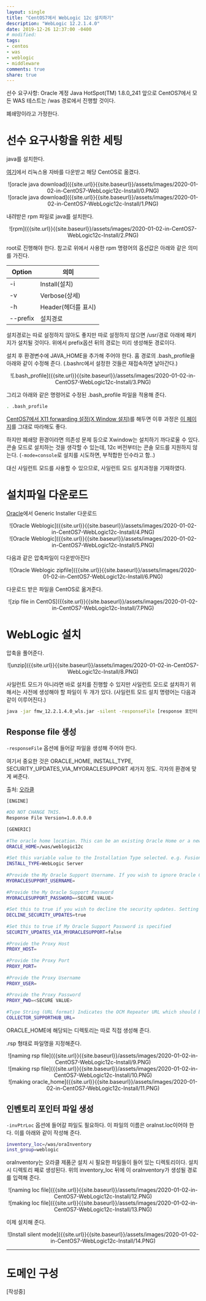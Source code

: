 ```yaml
---
layout: single
title: "CentOS7에서 WebLogic 12c 설치하기"
description: "WebLogic 12.2.1.4.0"
date: 2019-12-26 12:37:00 -0400
# modified: 
tags: 
- centos
- was
- weblogic
- middleware
comments: true
share: true
---
```


선수 요구사항:
Oracle 계정
Java HotSpot(TM) 1.8.0_241
앞으로 CentOS7에서 모든 WAS 테스트는 /was 경로에서 진행할 것이다.

폐쇄망이라고 가정한다.


# 선수 요구사항을 위한 세팅

java를 설치한다.

[여기](https://www.oracle.com/technetwork/java/javase/downloads/jdk8-downloads-2133151.html)에서 리눅스용 자바를 다운받고 해당 CentOS로 옮겼다.

<center>![oracle java download]({{site.url}}{{site.baseurl}}/assets/images/2020-01-02-in-CentOS7-WebLogic12c-Install/0.PNG)</center>

<center>![oracle java download]({{site.url}}{{site.baseurl}}/assets/images/2020-01-02-in-CentOS7-WebLogic12c-Install/1.PNG)</center>

내려받은 rpm 파일로 java를 설치한다.

<center>![rpm]({{site.url}}{{site.baseurl}}/assets/images/2020-01-02-in-CentOS7-WebLogic12c-Install/2.PNG)</center>

root로 진행해야 한다.
참고로 위에서 사용한 rpm 명령어의 옵션값은 아래와 같은 의미를 가진다.

| Option | 의미 |
| -- | -- |
| -i | Install(설치) |
| -v | Verbose(상세) |
| -h | Header(헤더를 표시) |
| --prefix | 설치경로 |

설치경로는 따로 설정하지 않아도 좋지만 따로 설정하지 않으면 /usr/경로 아래에 패키지가 설치될 것이다.
위에서 prefix옵션 뒤의 경로는 미리 생성해둔 경로이다.

설치 후 환경변수에 JAVA_HOME을 추가해 주어야 한다. 홈 경로의 .bash_profile을 아래와 같이 수정해 준다.
(.bashrc에서 설정한 것들은 재접속하면 날아간다.)

<center>![.bash_profile]({{site.url}}{{site.baseurl}}/assets/images/2020-01-02-in-CentOS7-WebLogic12c-Install/3.PNG)</center>

그리고 아래와 같은 명령어로 수정된 .bash_profile 파일을 적용해 준다.

```bash
. .bash_profile
```


[CentOS7에서 X11 forwarding 설정(X Window 설치)](https://s01va.github.io/CentOS7%EC%97%90%EC%84%9C-X11-forwarding-%EC%84%A4%EC%A0%95/)를 해두면 이후 과정은 [이 페이지](https://s01va.github.io/Windows-10%EC%97%90%EC%84%9C-WebLogic-12c-%EC%84%A4%EC%B9%98%ED%95%98%EA%B8%B0/)를 그대로 따라해도 좋다.


하지만 폐쇄망 환경이라면 의존성 문제 등으로 Xwindow는 설치하기 까다로울 수 있다.
콘솔 모드로 설치하는 것을 생각할 수 있는데, 12c 버전부터는 콘솔 모드를 지원하지 않는다.
(`-mode=console`로 설치를 시도하면, 부적합한 인수라고 함..)

대신 사일런트 모드를 사용할 수 있으므로, 사일런트 모드 설치과정을 기재하였다.


# 설치파일 다운로드

[Oracle](https://www.oracle.com/middleware/technologies/fusionmiddleware-downloads.html)에서 Generic Installer 다운로드

<center>![Oracle Weblogic]({{site.url}}{{site.baseurl}}/assets/images/2020-01-02-in-CentOS7-WebLogic12c-Install/4.PNG)</center>

<center>![Oracle Weblogic]({{site.url}}{{site.baseurl}}/assets/images/2020-01-02-in-CentOS7-WebLogic12c-Install/5.PNG)</center>


다음과 같은 압축파일이 다운받아진다

<center>![Oracle Weblogic zipfile]({{site.url}}{{site.baseurl}}/assets/images/2020-01-02-in-CentOS7-WebLogic12c-Install/6.PNG)</center>


다운로드 받은 파일을 CentOS로 옮겨준다.

<center>![zip file in CentOS]({{site.url}}{{site.baseurl}}/assets/images/2020-01-02-in-CentOS7-WebLogic12c-Install/7.PNG)</center>


# WebLogic 설치

압축을 풀어준다.

<center>![unzip]({{site.url}}{{site.baseurl}}/assets/images/2020-01-02-in-CentOS7-WebLogic12c-Install/8.PNG)</center>

사일런트 모드가 아니라면 바로 설치를 진행할 수 있지만
사일런트 모드로 설치하기 위해서는 사전에 생성해야 할 파일이 두 개가 있다.
(사일런트 모드 설치 명령어는 다음과 같이 이루어진다.)

```bash
java -jar fmw_12.2.1.4.0_wls.jar -silent -responseFile [response 포인터 파일 절대경로] -invPtrLoc [인벤토리 포인터 파일 절대경로]
```



## Response file 생성

`-responseFile` 옵션에 들어갈 파일을 생성해 주어야 한다.

여기서 중요한 것은 ORACLE_HOME, INSTALL_TYPE, SECURITY_UPDATES_VIA_MYORACLESUPPORT 세가지 정도.
각자의 환경에 맞게 써준다.

출처: [오라클](https://docs.oracle.com/middleware/1212/core/OUIRF/response_file.htm#OUIRF392)

```sh
[ENGINE]
 
#DO NOT CHANGE THIS.
Response File Version=1.0.0.0.0
 
[GENERIC]
 
#The oracle home location. This can be an existing Oracle Home or a new Oracle Home
ORACLE_HOME=/was/weblogic12c
 
#Set this variable value to the Installation Type selected. e.g. Fusion Middleware Infrastructure, Fusion Middleware Infrastructure With Examples.
INSTALL_TYPE=WebLogic Server
 
#Provide the My Oracle Support Username. If you wish to ignore Oracle Configuration Manager configuration provide empty string for user name.
MYORACLESUPPORT_USERNAME=
 
#Provide the My Oracle Support Password
MYORACLESUPPORT_PASSWORD=<SECURE VALUE>
 
#Set this to true if you wish to decline the security updates. Setting this to true and providing empty string for My Oracle Support username will ignore the Oracle Configuration Manager configuration
DECLINE_SECURITY_UPDATES=true
 
#Set this to true if My Oracle Support Password is specified
SECURITY_UPDATES_VIA_MYORACLESUPPORT=false
 
#Provide the Proxy Host
PROXY_HOST=
 
#Provide the Proxy Port
PROXY_PORT=
 
#Provide the Proxy Username
PROXY_USER=
 
#Provide the Proxy Password
PROXY_PWD=<SECURE VALUE>
 
#Type String (URL format) Indicates the OCM Repeater URL which should be of the format [scheme[Http/Https]]://[repeater host]:[repeater port]
COLLECTOR_SUPPORTHUB_URL=
```

ORACLE_HOME에 해당되는 디렉토리는 따로 직접 생성해 준다.

.rsp 형태로 파일명을 지정해준다.

<center>![naming rsp file]({{site.url}}{{site.baseurl}}/assets/images/2020-01-02-in-CentOS7-WebLogic12c-Install/9.PNG)</center>

<center>![making rsp file]({{site.url}}{{site.baseurl}}/assets/images/2020-01-02-in-CentOS7-WebLogic12c-Install/10.PNG)</center>

<center>![making oracle_home]({{site.url}}{{site.baseurl}}/assets/images/2020-01-02-in-CentOS7-WebLogic12c-Install/11.PNG)</center>


## 인벤토리 포인터 파일 생성

`-invPtrLoc` 옵션에 들어갈 파일도 필요하다.
이 파일의 이름은 oraInst.loc이어야 한다.
이를 아래와 같이 작성해 준다.

```sh
inventory_loc=/was/oraInventory
inst_group=weblogic
```
oraInventory는 오라클 제품군 설치 시 필요한 파일들이 들어 있는 디렉토리이다.
설치 시 디렉토리 째로 생성된다. 위의 inventory_loc 뒤에 이 oraInventory가 생성될 경로를 입력해 준다.

<center>![naming loc file]({{site.url}}{{site.baseurl}}/assets/images/2020-01-02-in-CentOS7-WebLogic12c-Install/12.PNG)</center>

<center>![making loc file]({{site.url}}{{site.baseurl}}/assets/images/2020-01-02-in-CentOS7-WebLogic12c-Install/13.PNG)</center>



이제 설치해 준다.

<center>![Install silent mode]({{site.url}}{{site.baseurl}}/assets/images/2020-01-02-in-CentOS7-WebLogic12c-Install/14.PNG)</center>


---------------------------------------------------------------------------------

# 도메인 구성


[작성중]